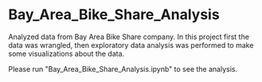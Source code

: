 # Bay_Area_Bike_Share_Analysis

Analyzed data from Bay Area Bike Share company. In this project first the data was wrangled, then exploratory data analysis was performed to make some visualizations about the data.

Please run "Bay_Area_Bike_Share_Analysis.ipynb" to see the analysis.
